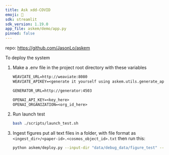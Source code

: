 ```yaml
---
title: Ask xdd-COVID
emoji: 📑
sdk: streamlit
sdk_version: 1.19.0
app_file: askem/demo/app.py
pinned: false
---
```


repo: <https://github.com/JasonLo/askem>

To deploy the system

1. Make a .env file in the project root directory with these variables

    ```txt
    WEAVIATE_URL=http://weaviate:8080
    WEAVIATE_APIKEY=<generate it yourself using askem.utils.generate_api_key>

    GENERATOR_URL=http://generator:4503

    OPENAI_API_KEY=<key_here>
    OPENAI_ORGANIZATION=<org_id_here>

    ```

1. Run launch test

    ```sh
    bash ./scripts/launch_test.sh
    ```

1. Ingest figures
    put all text files in a folder, with file format as `<ingest_dir>/<paper-id>.<cosmos_object_id>.txt`
    then run this:

    ```sh
    python askem/deploy.py --input-dir "data/debug_data/figure_test" --topic "covid-19" --doc-type "figure"
    ```
